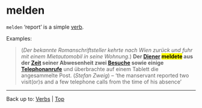 # melden

`melden` ‘report’ is a simple [verb](../../index.md).

Examples:

> (*Der bekannte Romanschriftsteller kehrte nach Wien zurück und fuhr mit einem Mietautomobil in seine Wohnung.*) **Der [Diener](../../../nouns/d/di/Diener.md) <mark>meldete</mark> aus der [Zeit](../../../nouns/z/ze/Zeit.md) seiner Abwesenheit zwei [Besuche](../../../nouns/b/be/Besuch.md) sowie einige [Telephonanrufe](../../../nouns/t/te/Telephonanruf.md)** und überbrachte auf einem Tablett die angesammelte Post. (*Stefan Zweig*) – ‘the manservant reported two visit(or)s and a few telephone calls from the time of his absence’

----

Back up to: [Verbs](../../index.md) | [Top](../../../index.md)
